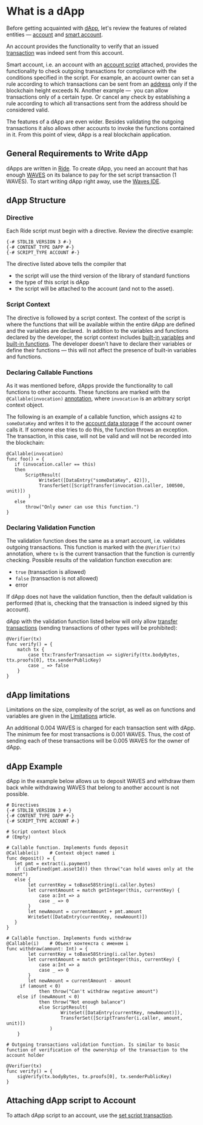 # What is a dApp

Before getting acquainted with [dApp](/en/blockchain/account/dapp), let's review the features of related entities — [account](/en/blockchain/account) and [smart account](/en/blockchain/account/smart-account).

An account provides the functionality to verify that an issued [transaction](/en/blockchain/transaction) was indeed sent from this account.

Smart account, i.e. an account with an [account script](/en/ride/script/script-types/account-script) attached, provides the functionality to check outgoing transactions for compliance with the conditions specified in the script. For example, an account owner can set a rule according to which transactions can be sent from an [address](/en/blockchain/account/address) only if the blockchain height exceeds N. Another example —  you can allow transactions only of a certain type. Or cancel any check by establishing a rule according to which all transactions sent from the address should be considered valid.

The features of a dApp are even wider. Besides validating the outgoing transactions it also allows other accounts to invoke the functions contained in it. From this point of view, dApp is a real blockchain application.

## General Requirements to Write dApp

dApps are written in [Ride](/en/ride). To create dApp, you need an account that has enough [WAVES](/en/blockchain/token/waves) on its balance to pay for the set script transaction (1 WAVES). To start writing dApp right away, use the [Waves IDE](/en/building-apps/smart-contracts/tools/waves-ide).

## dApp Structure

### Directive

Each Ride script must begin with a directive. Review the directive example:

```ride
{-# STDLIB_VERSION 3 #-}
{-# CONTENT_TYPE DAPP #-}
{-# SCRIPT_TYPE ACCOUNT #-}
```

The directive listed above tells the compiler that

- the script will use the third version of the library of standard functions
- the type of this script is dApp
- the script will be attached to the account (and not to the asset).

### Script Context

The directive is followed by a script context. The context of the script is where the functions that will be available within the entire dApp are defined and the variables are declared.  In addition to the variables and functions declared by the developer, the script context includes [built-in variables](/en/ride/variables/built-in-variables) and [built-in functions](/en/ride/functions/built-in-functions). The developer doesn't have to declare their variables or define their functions — this will not affect the presence of built-in variables and functions.

### Declaring Callable Functions

As it was mentioned before, dApps provide the functionality to call functions to other accounts. These functions are marked with the `@Callable(invocation)` [annotation](/en/ride/functions/annotations), where `invocation` is an arbitrary script context object.

The following is an example of a callable function, which assigns `42` to `someDataKey` and writes it to the [account data storage](/en/blockchain/account/account-data-storage) if the account owner calls it. If someone else tries to do this, the function throws an exception. The transaction, in this case, will not be valid and will not be recorded into the blockchain:

```ride
@Callable(invocation)
func foo() = {
   if (invocation.caller == this)
   then
       ScriptResult(
            WriteSet([DataEntry("someDataKey", 42)]),
            TransferSet([ScriptTransfer(invocation.caller, 100500, unit)])
        )
   else
       throw("Only owner can use this function.")
}
```

### Declaring Validation Function

The validation function does the same as a smart account, i.e. validates outgoing transactions. This function is marked with the `@Verifier(tx)` annotation, where `tx` is the current transaction that the function is currently checking. Possible results of the validation function execution are:

- `true` (transaction is allowed)
- `false` (transaction is not allowed)
- error

If dApp does not have the validation function, then the default validation is performed (that is, checking that the transaction is indeed signed by this account).

dApp with the validation function listed below will only allow [transfer transactions](/en/blockchain/transaction-type/transfer-transaction) (sending transactions of other types will be prohibited):

```ride
@Verifier(tx)
func verify() = {
    match tx {
        case ttx:TransferTransaction => sigVerify(ttx.bodyBytes, ttx.proofs[0], ttx.senderPublicKey)
        case _ => false
    }
}
```

## dApp limitations

Limitations on the size, complexity of the script, as well as on functions and variables are given in the [Limitations](/en/ride/limits) article.

An additional 0.004 WAVES is charged for each transaction sent with dApp. The minimum fee for most transactions is 0.001 WAVES. Thus, the cost of sending each of these transactions will be 0.005 WAVES for the owner of dApp.

## dApp Example

dApp in the example below allows us to deposit WAVES and withdraw them back while withdrawing WAVES that belong to another account is not possible.

```ride
# Directives
{-# STDLIB_VERSION 3 #-}
{-# CONTENT_TYPE DAPP #-}
{-# SCRIPT_TYPE ACCOUNT #-}

# Script context block
# (Empty)

# Callable function. Implements funds deposit
@Callable(i)	# Context object named i
func deposit() = {
   let pmt = extract(i.payment)
   if (isDefined(pmt.assetId)) then throw("can hold waves only at the moment")
   else {
        let currentKey = toBase58String(i.caller.bytes)
        let currentAmount = match getInteger(this, currentKey) {
            case a:Int => a
            case _ => 0
        }
        let newAmount = currentAmount + pmt.amount
        WriteSet([DataEntry(currentKey, newAmount)])
   }
}

# Callable function. Implements funds withdraw 
@Callable(i)	# Объект контекста с именем i
func withdraw(amount: Int) = {
        let currentKey = toBase58String(i.caller.bytes)
        let currentAmount = match getInteger(this, currentKey) {
            case a:Int => a
            case _ => 0
        }
        let newAmount = currentAmount - amount
     if (amount < 0)
            then throw("Can't withdraw negative amount")
    else if (newAmount < 0)
            then throw("Not enough balance")
            else ScriptResult(
                    WriteSet([DataEntry(currentKey, newAmount)]),
                    TransferSet([ScriptTransfer(i.caller, amount, unit)])
                )
    }

# Outgoing transactions validation function. Is similar to basic function of verification of the ownership of the transaction to the account holder

@Verifier(tx)
func verify() = {
    sigVerify(tx.bodyBytes, tx.proofs[0], tx.senderPublicKey)
}
```

## Attaching dApp script to Account

To attach dApp script to an account, use the [set script transaction](/en/blockchain/transaction-type/set-script-transaction).
